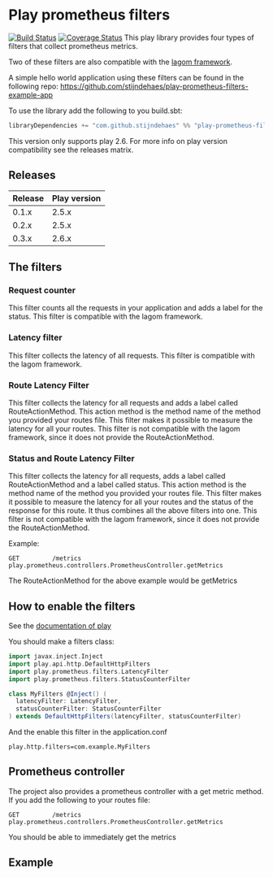 # Play prometheus filters

[![Build Status](https://travis-ci.org/stijndehaes/play-prometheus-filters.svg?branch=master)](https://travis-ci.org/stijndehaes/play-prometheus-filters)
[![Coverage Status](https://coveralls.io/repos/github/stijndehaes/play-prometheus-filters/badge.svg?branch=master)](https://coveralls.io/github/stijndehaes/play-prometheus-filters?branch=master)
This play library provides four types of filters that collect prometheus metrics.

Two of these filters are also compatible with the [lagom framework](https://github.com/lagom/lagom).

A simple hello world application using these filters can be found in the following repo:
https://github.com/stijndehaes/play-prometheus-filters-example-app

To use the library add the following to you build.sbt:

```scala
libraryDependencies += "com.github.stijndehaes" %% "play-prometheus-filters" % "0.3.0"

```
This version only supports play 2.6.
For more info on play version compatibility see the releases matrix.


## Releases

| Release     | Play version |
| :---------- | :----------- |
| 0.1.x       | 2.5.x        |
| 0.2.x       | 2.5.x        |
| 0.3.x       | 2.6.x        |


## The filters

### Request counter
This filter counts all the requests in your application and adds a label for the status.
This filter is compatible with the lagom framework.

### Latency filter
This filter collects the latency of all requests.
This filter is compatible with the lagom framework.

### Route Latency Filter
This filter collects the latency for all requests and adds a label called RouteActionMethod.
This action method is the method name of the method you provided your routes file.
This filter makes it possible to measure the latency for all your routes.
This filter is not compatible with the lagom framework, since it does not provide the RouteActionMethod.

### Status and Route Latency Filter
This filter collects the latency for all requests, adds a label called RouteActionMethod and a label called status.
This action method is the method name of the method you provided your routes file.
This filter makes it possible to measure the latency for all your routes and the status of the response for this route.
It thus combines all the above filters into one.
This filter is not compatible with the lagom framework, since it does not provide the RouteActionMethod.

Example:

```
GET         /metrics          play.prometheus.controllers.PrometheusController.getMetrics
```

The RouteActionMethod for the above example would be getMetrics

## How to enable the filters
See the [documentation of play](https://www.playframework.com/documentation/2.5.x/ScalaHttpFilters#Using-filters)

You should make a filters class:

```scala
import javax.inject.Inject
import play.api.http.DefaultHttpFilters
import play.prometheus.filters.LatencyFilter
import play.prometheus.filters.StatusCounterFilter

class MyFilters @Inject() (
  latencyFilter: LatencyFilter,
  statusCounterFilter: StatusCounterFilter
) extends DefaultHttpFilters(latencyFilter, statusCounterFilter)
```

And the enable this filter in the application.conf

```$xslt
play.http.filters=com.example.MyFilters
```

## Prometheus controller
The project also provides a prometheus controller with a get metric method. If you add the following to your routes file:

```
GET         /metrics          play.prometheus.controllers.PrometheusController.getMetrics
```

You should be able to immediately get the metrics

## Example
